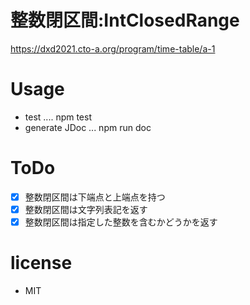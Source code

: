# 整数閉区間:IntClosedRange
 

https://dxd2021.cto-a.org/program/time-table/a-1


# Usage

- test .... npm test
- generate JDoc ... npm run doc 

# ToDo

- [x] 整数閉区間は下端点と上端点を持つ
- [x] 整数閉区間は文字列表記を返す
- [x] 整数閉区間は指定した整数を含むかどうかを返す

# license

- MIT
